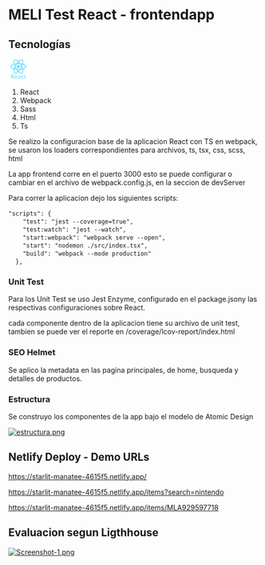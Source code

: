 # MELI Test React - frontendapp


## Tecnologías

<img src="https://raw.githubusercontent.com/devicons/devicon/master/icons/react/react-original-wordmark.svg" alt="react" width="40" height="40"/>


1. React
2. Webpack
3. Sass
4. Html
5. Ts

Se realizo la configuracion base de la aplicacion React con TS en webpack, se usaron los loaders correspondientes para archivos, ts, tsx, css, scss, html

La app frontend corre en el puerto 3000 esto se puede configurar o cambiar en el archivo de webpack.config.js, en la seccion de devServer

Para correr la aplicacion dejo los siguientes scripts:
````
"scripts": {
    "test": "jest --coverage=true",
    "test:watch": "jest --watch",
    "start:webpack": "webpack serve --open",
    "start": "nodemon ./src/index.tsx",
    "build": "webpack --mode production"
  },
````

### Unit Test

Para los Unit Test se uso Jest Enzyme, configurado en el package.jsony las respectivas configuraciones sobre React.

cada componente dentro de la aplicacion tiene su archivo de unit test, tambien se puede ver el reporte en /coverage/lcov-report/index.html


### SEO Helmet

Se aplico la metadata en las pagina principales, de home, busqueda y detalles de productos.


### Estructura

Se construyo  los componentes de la app bajo el modelo de Atomic Design

[![estructura.png](https://i.postimg.cc/7hGbN3DW/estructura.png)](https://postimg.cc/hQnSD7XL)


## Netlify Deploy -  Demo URLs

https://starlit-manatee-4615f5.netlify.app/

https://starlit-manatee-4615f5.netlify.app/items?search=nintendo

https://starlit-manatee-4615f5.netlify.app/items/MLA929597718

## Evaluacion segun Ligthhouse 

[![Screenshot-1.png](https://i.postimg.cc/wjNyZy3m/Screenshot-1.png)](https://postimg.cc/DS2wbzrv)
